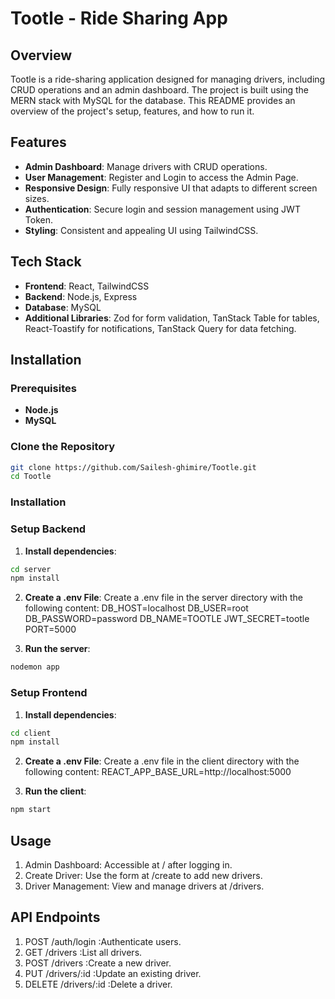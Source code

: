 # Tootle - Ride Sharing App

## Overview

Tootle is a ride-sharing application designed for managing drivers, including CRUD operations and an admin dashboard. The project is built using the MERN stack with MySQL for the database. This README provides an overview of the project's setup, features, and how to run it.

## Features

- **Admin Dashboard**: Manage drivers with CRUD operations.
- **User Management**: Register and Login to access the Admin Page.
- **Responsive Design**: Fully responsive UI that adapts to different screen sizes.
- **Authentication**: Secure login and session management using JWT Token.
- **Styling**: Consistent and appealing UI using TailwindCSS.

## Tech Stack

- **Frontend**: React, TailwindCSS
- **Backend**: Node.js, Express
- **Database**: MySQL
- **Additional Libraries**: Zod for form validation, TanStack Table for tables, React-Toastify for notifications, TanStack Query for data fetching.

## Installation

### Prerequisites

- **Node.js**
- **MySQL**

### Clone the Repository

```sh
git clone https://github.com/Sailesh-ghimire/Tootle.git
cd Tootle
```

### Installation

### Setup Backend

1. **Install dependencies**:

```sh
cd server
npm install
```

2. **Create a .env File**:
   Create a .env file in the server directory with the following content:
   DB_HOST=localhost
   DB_USER=root
   DB_PASSWORD=password
   DB_NAME=TOOTLE
   JWT_SECRET=tootle
   PORT=5000

3. **Run the server**:

```sh
nodemon app
```

### Setup Frontend

1. **Install dependencies**:

```sh
cd client
npm install
```

2. **Create a .env File**:
   Create a .env file in the client directory with the following content:
   REACT_APP_BASE_URL=http://localhost:5000

3. **Run the client**:

```sh
npm start
```

## Usage

1. Admin Dashboard: Accessible at / after logging in.
2. Create Driver: Use the form at /create to add new drivers.
3. Driver Management: View and manage drivers at /drivers.

## API Endpoints

1. POST /auth/login :Authenticate users.
2. GET /drivers :List all drivers.
3. POST /drivers :Create a new driver.
4. PUT /drivers/:id :Update an existing driver.
5. DELETE /drivers/:id :Delete a driver.
